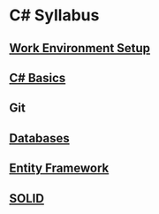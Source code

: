 # C# Syllabus

## [Work Environment Setup](./work-environment-setup)

## [C# Basics](./csharp-basics)

## Git

## [Databases](./databases)

## [Entity Framework](./entity-framework)

## [SOLID](./solid)

